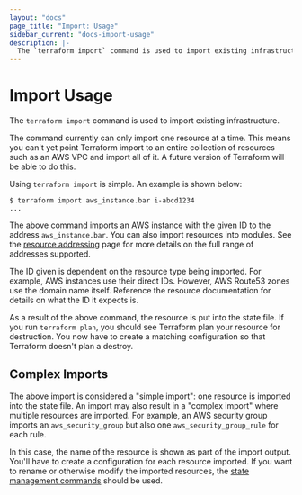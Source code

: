 ```yaml
---
layout: "docs"
page_title: "Import: Usage"
sidebar_current: "docs-import-usage"
description: |-
  The `terraform import` command is used to import existing infrastructure.
---
```


# Import Usage

The `terraform import` command is used to import existing infrastructure.

The command currently can only import one resource at a time. This means
you can't yet point Terraform import to an entire collection of resources
such as an AWS VPC and import all of it. A future version of Terraform will
be able to do this.

Using `terraform import` is simple. An example is shown below:

```
$ terraform import aws_instance.bar i-abcd1234
...
```

The above command imports an AWS instance with the given ID to the
address `aws_instance.bar`. You can also import resources into modules.
See the [resource addressing](/docs/internals/resource-addressing.html)
page for more details on the full range of addresses supported.

The ID given is dependent on the resource type being imported. For example,
AWS instances use their direct IDs. However, AWS Route53 zones use the
domain name itself. Reference the resource documentation for details on
what the ID it expects is.

As a result of the above command, the resource is put into the state file.
If you run `terraform plan`, you should see Terraform plan your resource
for destruction. You now have to create a matching configuration so that
Terraform doesn't plan a destroy.

## Complex Imports

The above import is considered a "simple import": one resource is imported
into the state file. An import may also result in a "complex import" where
multiple resources are imported. For example, an AWS security group imports
an `aws_security_group` but also one `aws_security_group_rule` for each rule.

In this case, the name of the resource is shown as part of the import output.
You'll have to create a configuration for each resource imported. If you want
to rename or otherwise modify the imported resources, the
[state management commands](/docs/commands/state/index.html) should be used.
